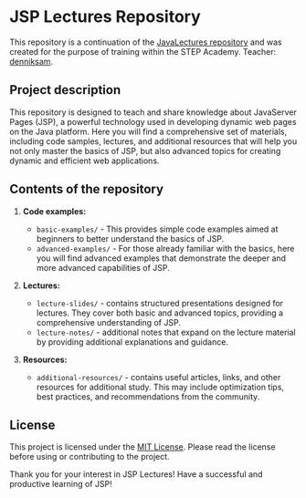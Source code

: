 # JSP Lectures Repository

This repository is a continuation of the [JavaLectures repository](https://github.com/HatoryHanzo182/JavaLectures) and was created for the purpose of training within the STEP Academy. Teacher: [denniksam](https://github.com/denniksam).

## Project description

This repository is designed to teach and share knowledge about JavaServer Pages (JSP), a powerful technology used in developing dynamic web pages on the Java platform. Here you will find a comprehensive set of materials, including code samples, lectures, and additional resources that will help you not only master the basics of JSP, but also advanced topics for creating dynamic and efficient web applications.

## Contents of the repository

1. **Code examples:**
     - `basic-examples/` - This provides simple code examples aimed at beginners to better understand the basics of JSP.
     - `advanced-examples/` - For those already familiar with the basics, here you will find advanced examples that demonstrate the deeper and more advanced capabilities of JSP.

2. **Lectures:**
     - `lecture-slides/` - contains structured presentations designed for lectures. They cover both basic and advanced topics, providing a comprehensive understanding of JSP.
     - `lecture-notes/` - additional notes that expand on the lecture material by providing additional explanations and guidance.

3. **Resources:**
     - `additional-resources/` - contains useful articles, links, and other resources for additional study. This may include optimization tips, best practices, and recommendations from the community.

## License

This project is licensed under the [MIT License](LICENSE). Please read the license before using or contributing to the project.

Thank you for your interest in JSP Lectures! Have a successful and productive learning of JSP!
